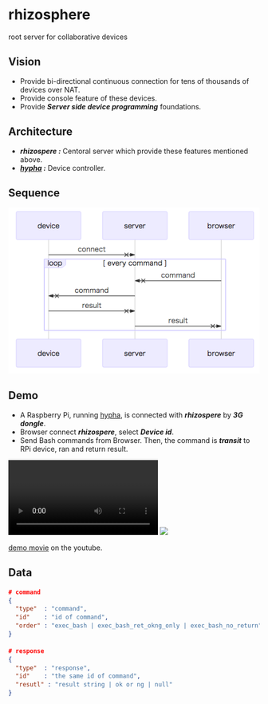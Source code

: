 # rhizosphere
root server for collaborative devices

## Vision
* Provide bi-directional continuous connection for tens of thousands of devices over NAT.
* Provide console feature of these devices.
* Provide ***Server side device programming*** foundations.

## Architecture
* ***rhizospere :*** Centoral server which provide these features mentioned above.
* ***[hypha](https://github.com/UedaTakeyuki/hypha) :*** Device controller. 

## Sequence
<img src="https://github.com/UedaTakeyuki/rhizosphere/blob/master/docs/sequence2.png">

## Demo
* A Raspberry Pi, running [hypha](https://github.com/UedaTakeyuki/hypha), is connected with ***rhizospere*** by ***3G dongle***.
* Browser connect ***rhizospere***, select ***Device id***.
* Send Bash commands from Browser. Then, the command is ***transit*** to RPi device, ran and return result. 

<video>
  <source src='https://github.com/UedaTakeyuki/rhizosphere/blob/master/docs/rhizosphere.mov' type='video/mp4'>
</video>

<img src="https://github.com/UedaTakeyuki/rhizosphere/blob/master/docs/rhizospere.gif">

[demo movie](https://youtu.be/L_7clcDccdQ) on the youtube.

## Data
```json
# command
{ 
  "type"  : "command",
  "id"    : "id of command",
  "order" : "exec_bash | exec_bash_ret_okng_only | exec_bash_no_return"
}

# response
{ 
  "type"  : "response",
  "id"    : "the same id of command",
  "resutl" : "result string | ok or ng | null"
}
```
